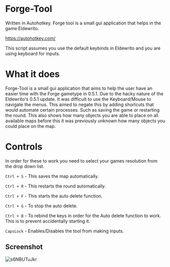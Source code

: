 # Forge-Tool
Written in Autohotkey.
Forge tool is a small gui application that helps in the game Eldewrito.

https://autohotkey.com/

This script assumes you use the default keybinds in Eldewrito and you are using keyboard for inputs.

# What it does

Forge-Tool is a small gui application that aims to help the user have an easier time with the Forge gametype in 0.5.1.
Due to the hacky nature of the Eldewrito's 0.5.1 update.
It was difficult to use the Keyboard/Mouse to navigate the menus. This aimed to negate this by adding shortcuts that would automate certain processes. Such as saving the game or restarting the round.
This also shows how many objects you are able to place on all available maps before this it was previously unknown how many objects you could place on the map.


# Controls

In order for these to work you need to select your games resolution from the drop down list.

`Ctrl + S` - This saves the map automatically.

`Ctrl + R` - This restarts the round automatically.

`Ctrl + F` - This starts the auto delete function.

`Ctrl + G` - To stop the auto delete.

`Ctrl + B` - To rebind the keys in order for the Auto delete function to work. This is to prevent accidentally starting it.

`CapsLock` - Enables/Disables the tool from making inputs.


## Screenshot

![s6NBUTuJkr](https://user-images.githubusercontent.com/19593476/59283037-ce28af80-8c61-11e9-8f12-565a5ac9bccb.gif)

